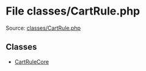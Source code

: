 File classes/CartRule.php
=========
Source: [classes/CartRule.php](https://github.com/PrestaShop/PrestaShop/blob/1.6.1.1/classes/CartRule.php)


Classes
-------

* [CartRuleCore](class.CartRuleCore)

